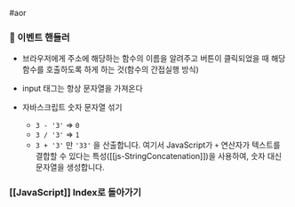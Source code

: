 #aor
### 📌 이벤트 핸들러

-  브라우저에게 주소에 해당하는 함수의 이름을 알려주고 버튼이 클릭되었을 때 해당 함수를 호출하도록 하게 하는 것(함수의 간접실행 방식)

- input 태그는 항상 문자열을 가져온다
- 자바스크립트 숫자 문자열 섞기
	- `3 - '3'` => `0`
	- `3 / '3'` => `1`
	- `3 + '3'` 만 `'33'` 을 산출합니다. 여기서 JavaScript가 `+` 연산자가 텍스트를 결합할 수 있다는 특성([[js-StringConcatenation]])을 사용하여, 숫자 대신 문자열을 생성합니다.

### [[JavaScript]] Index로 돌아가기